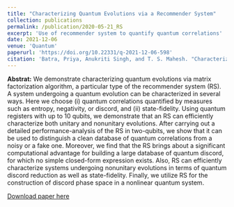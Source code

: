 ```yaml
---
title: "Characterizing Quantum Evolutions via a Recommender System"
collection: publications
permalink: /publication/2020-05-21_RS
excerpt: 'Use of recommender system to quantify quantum correlations'
date: 2021-12-06
venue: 'Quantum'
paperurl: 'https://doi.org/10.22331/q-2021-12-06-598'
citation: 'Batra, Priya, Anukriti Singh, and T. S. Mahesh. "Characterizing Quantum Evolutions via a Recommender System." arXiv preprint arXiv:2005.10555 (2020).'
---
```


**Abstrat:** We demonstrate characterizing quantum evolutions via matrix factorization algorithm, a particular type of the recommender system (RS). A system undergoing a quantum evolution can be characterized in several ways. Here we choose (i) quantum correlations quantified by measures such as entropy, negativity, or discord, and (ii) state-fidelity. Using quantum registers with up to 10 qubits, we demonstrate that an RS can efficiently characterize both unitary and nonunitary evolutions. After carrying out a detailed performance-analysis of the RS in two-qubits, we show that it can be used to distinguish a clean database of quantum correlations from a noisy or a fake one. Moreover, we find that the RS brings about a significant computational advantage for building a large database of quantum discord, for which no simple closed-form expression exists. Also, RS can efficiently characterize systems undergoing nonunitary evolutions in terms of quantum discord reduction as well as state-fidelity. Finally, we utilize RS for the construction of discord phase space in a nonlinear quantum system.

[Download paper here](https://quantum-journal.org/papers/q-2021-12-06-598/pdf/)

